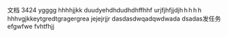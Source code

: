 <p>文档
3424
ygggg
hhhhjjkk
duudyehdhdudhdhffhhf
urjfjhfjjdjh h h h h
hhhvgjkkeytgredtgragergrea
jejejrjjr
dasdasdwqadqwdwada
dsadas发任务efgwfwe
fvhtfhjj
